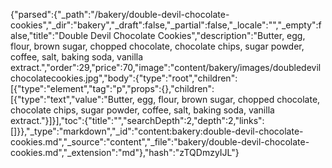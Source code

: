 {"parsed":{"_path":"/bakery/double-devil-chocolate-cookies","_dir":"bakery","_draft":false,"_partial":false,"_locale":"","_empty":false,"title":"Double Devil Chocolate Cookies","description":"Butter, egg, flour, brown sugar, chopped chocolate, chocolate chips, sugar powder, coffee, salt, baking soda, vanilla extract.","order":29,"price":70,"image":"content/bakery/images/doubledevilchocolatecookies.jpg","body":{"type":"root","children":[{"type":"element","tag":"p","props":{},"children":[{"type":"text","value":"Butter, egg, flour, brown sugar, chopped chocolate, chocolate chips, sugar powder, coffee, salt, baking soda, vanilla extract."}]}],"toc":{"title":"","searchDepth":2,"depth":2,"links":[]}},"_type":"markdown","_id":"content:bakery:double-devil-chocolate-cookies.md","_source":"content","_file":"bakery/double-devil-chocolate-cookies.md","_extension":"md"},"hash":"zTQDmzyIJL"}